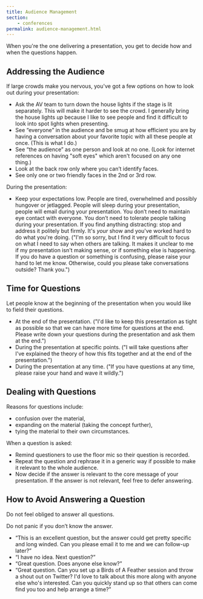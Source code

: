 ```yaml
---
title: Audience Management
section:
    - conferences 
permalink: audience-management.html
---
```


When you're the one delivering a presentation, you get to decide how and when the questions happen.

## Addressing the Audience

If large crowds make you nervous, you've got a few options on how to look out during your presentation:

- Ask the AV team to turn down the house lights if the stage is lit separately. This will make it harder to see the crowd. I generally bring the house lights *up* because I like to see people and find it difficult to look into spot lights when presenting.
- See “everyone” in the audience and be smug at how efficient you are by having a conversation about your favorite topic with all these people at once. (This is what I do.)
- See “the audience” as one person and look at no one. (Look for internet references on having "soft eyes" which aren't focused on any one thing.)
- Look at the back row only where you can’t identify faces.
- See only one or two friendly faces in the 2nd or 3rd row.

During the presentation: 

- Keep your expectations low. People are tired, overwhelmed and possibly hungover or jetlagged. People will sleep during your presentation, people will email during your presentation. You don’t need to maintain eye contact with everyone. You don’t need to tolerate people talking during your presentation. If you find anything distracting: stop and address it politely but firmly. It's *your* show and you've worked hard to do what you're doing. ("I'm so sorry, but I find it very difficult to focus on what I need to say when others are talking. It makes it unclear to me if my presentation isn't making sense, or if something else is happening. If you do have a question or something is confusing, please raise your hand to let me know. Otherwise, could you please take conversations outside? Thank you.")

## Time for Questions

Let people know at the beginning of the presentation when you would like to field their questions.

- At the end of the presentation. ("I'd like to keep this presentation as tight as possible so that we can have more time for questions at the end. Please write down your questions during the presentation and ask them at the end.")
- During the presentation at specific points. ("I will take questions after I've explained the theory of how this fits together and at the end of the presentation.")
- During the presentation at any time. ("If you have questions at any time, please raise your hand and wave it wildly.")

## Dealing with Questions

Reasons for questions include: 

- confusion over the material, 
- expanding on the material (taking the concept further),
- tying the material to their own circumstances. 

When a question is asked:

- Remind questioners to use the floor mic so their question is recorded.
- Repeat the question and rephrase it in a generic way if possible to make it relevant to the whole audience. 
- Now decide if the answer is relevant to the core message of your presentation. If the answer is not relevant, feel free to defer answering.

## How to Avoid Answering a Question

Do not feel obliged to answer all questions.

Do not panic if you don’t know the answer.

- “This is an excellent question, but the answer could get pretty specific and long winded. Can you please email it to me and we can follow-up later?”
- “I have no idea. Next question?”
- “Great question. Does anyone else know?”
- “Great question. Can you set up a Birds of A Feather session and throw a shout out on Twitter? I'd love to talk about this more along with anyone else who's interested. Can you quickly stand up so that others can come find you too and help arrange a time?”


